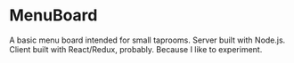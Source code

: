 # MenuBoard 
A basic menu board intended for small taprooms. Server built with Node.js. Client built with React/Redux, probably. Because I like to experiment.  
